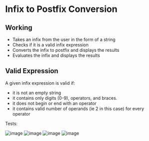 # Infix to Postfix Conversion

## Working

- Takes an infix from the user in the form of a string
- Checks if it is a valid infix expression
- Converts the infix to postfix and displays the results
- Evaluates the infix and displays the results

## Valid Expression

A given infix expression is valid if:
- it is not an empty string
- it contains only digits (0-9), operators, and braces.
- it does not begin or end with an operator
- it contains valid number of operands (ie 2 in this case) for every operator

Tests: 

![image](https://user-images.githubusercontent.com/74109263/141688409-b14402d7-2dd9-4959-8c11-f913d2ab4e54.png)
![image](https://user-images.githubusercontent.com/74109263/141688420-de3df5a4-a182-4668-937d-6d414be22761.png)
![image](https://user-images.githubusercontent.com/74109263/141688439-3b380926-2d5c-4ed6-944d-65f7b7d2a6df.png)
![image](https://user-images.githubusercontent.com/74109263/141688459-b073871d-5a27-46b0-90c6-99633b13c3c4.png)
